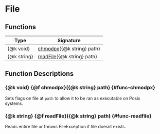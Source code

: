 # File 

## Functions

| Type | Signature |
| ---  | --- |
| {@k void} | [chmodpx](#func-chmodpx)({@k string} path) |
| {@k string} | [readFile](#func-readfile)({@k string} path) |

## Function Descriptions

### {@k void} {@f chmodpx}({@k string} path) {#func-chmodpx}
Sets flags on file at `path` to allow it to be ran as executable on Posix systems.

### {@k string} {@f readFile}({@k string} path) {#func-readfile}
Reads entire file or throws FileException if file doesnt exists.

